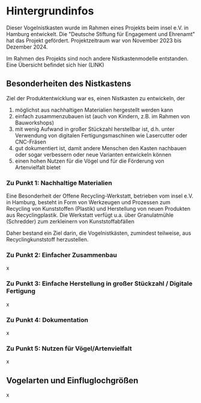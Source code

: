 # Hintergrundinfos

Dieser Vogelnistkasten wurde im Rahmen eines Projekts beim insel e.V. in Hamburg entwickelt. Die "Deutsche Stiftung für Engagement und Ehrenamt" hat das Projekt gefördert. Projektzeitraum war von November 2023 bis Dezember 2024.

Im Rahmen des Projekts sind noch andere Nistkastenmodelle entstanden. Eine Übersicht befindet sich hier (LINK)

## Besonderheiten des Nistkastens

Ziel der Produktentwicklung war es, einen Nistkasten zu entwickeln, der
1. möglichst aus nachhaltigen Materialien hergestellt werden kann
2. einfach zusammenzubauen ist (auch von Kindern, z.B. im Rahmen von Bauworkshops)
3. mit wenig Aufwand in großer Stückzahl herstellbar ist, d.h. unter Verwendung von digitalen Fertigungsmaschinen wie Lasercutter oder CNC-Fräsen
4. gut dokumentiert ist, damit andere Menschen den Kasten nachbauen oder sogar verbessern oder neue Varianten entwickeln können
5. einen hohen Nutzen für die Vögel und für die Förderung von Artenvielfalt bietet

### Zu Punkt 1: Nachhaltige Materialien

Eine Besonderheit der Offene Recycling-Werkstatt, betrieben vom insel e.V. in Hamburg, besteht in Form von Werkzeugen und Prozessen zum Recycling von Kunststoffen (Plastik) und Herstellung von neuen Produkten aus Recyclingplastik. Die Werkstatt verfügt u.a. über Granulatmühle (Schredder) zum zerkleinern von Kunststoffabfällen

Daher bestand ein Ziel darin, die Vogelnistkästen, zumindest teilweise, aus Recyclingkunststoff herzustellen. 

### Zu Punkt 2: Einfacher Zusammenbau

x

### Zu Punkt 3: Einfache Herstellung in großer Stückzahl / Digitale Fertigung

x

### Zu Punkt 4: Dokumentation

x

### Zu Punkt 5: Nutzen für Vögel/Artenvielfalt

x

## Vogelarten und Einfluglochgrößen

x
